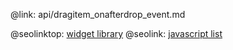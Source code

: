 @link: api/dragitem_onafterdrop_event.md

@seolinktop: [widget library](https://webix.com)
@seolink: [javascript list](https://webix.com/widget/list/)